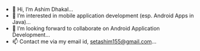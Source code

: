 - 👋 Hi, I’m Ashim Dhakal...
- 👀 I’m interested in mobile application development (esp. Android Apps in Java)...
- 💞️ I’m looking forward to collaborate on Android Application Development...
- 📫 Contact me via my email id, setashim155@gmail.com...

<!---
setashim155/setashim155 is a ✨ special ✨ repository because its `README.md` (this file) appears on your GitHub profile.
You can click the Preview link to take a look at your changes.
--->
